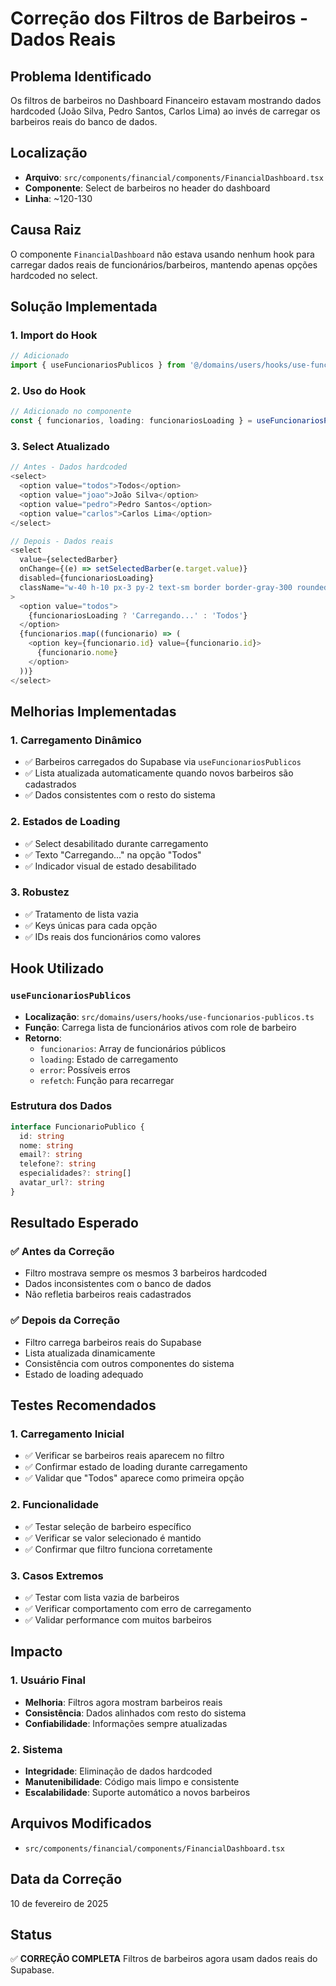 # Correção dos Filtros de Barbeiros - Dados Reais

## Problema Identificado
Os filtros de barbeiros no Dashboard Financeiro estavam mostrando dados hardcoded (João Silva, Pedro Santos, Carlos Lima) ao invés de carregar os barbeiros reais do banco de dados.

## Localização
- **Arquivo**: `src/components/financial/components/FinancialDashboard.tsx`
- **Componente**: Select de barbeiros no header do dashboard
- **Linha**: ~120-130

## Causa Raiz
O componente `FinancialDashboard` não estava usando nenhum hook para carregar dados reais de funcionários/barbeiros, mantendo apenas opções hardcoded no select.

## Solução Implementada

### 1. Import do Hook
```typescript
// Adicionado
import { useFuncionariosPublicos } from '@/domains/users/hooks/use-funcionarios-publicos'
```

### 2. Uso do Hook
```typescript
// Adicionado no componente
const { funcionarios, loading: funcionariosLoading } = useFuncionariosPublicos()
```

### 3. Select Atualizado
```typescript
// Antes - Dados hardcoded
<select>
  <option value="todos">Todos</option>
  <option value="joao">João Silva</option>
  <option value="pedro">Pedro Santos</option>
  <option value="carlos">Carlos Lima</option>
</select>

// Depois - Dados reais
<select 
  value={selectedBarber} 
  onChange={(e) => setSelectedBarber(e.target.value)}
  disabled={funcionariosLoading}
  className="w-40 h-10 px-3 py-2 text-sm border border-gray-300 rounded-md focus:outline-none focus:ring-2 focus:ring-blue-500 focus:border-transparent dark:bg-gray-700 dark:border-gray-600 dark:text-white disabled:opacity-50"
>
  <option value="todos">
    {funcionariosLoading ? 'Carregando...' : 'Todos'}
  </option>
  {funcionarios.map((funcionario) => (
    <option key={funcionario.id} value={funcionario.id}>
      {funcionario.nome}
    </option>
  ))}
</select>
```

## Melhorias Implementadas

### 1. Carregamento Dinâmico
- ✅ Barbeiros carregados do Supabase via `useFuncionariosPublicos`
- ✅ Lista atualizada automaticamente quando novos barbeiros são cadastrados
- ✅ Dados consistentes com o resto do sistema

### 2. Estados de Loading
- ✅ Select desabilitado durante carregamento
- ✅ Texto "Carregando..." na opção "Todos"
- ✅ Indicador visual de estado desabilitado

### 3. Robustez
- ✅ Tratamento de lista vazia
- ✅ Keys únicas para cada opção
- ✅ IDs reais dos funcionários como valores

## Hook Utilizado

### `useFuncionariosPublicos`
- **Localização**: `src/domains/users/hooks/use-funcionarios-publicos.ts`
- **Função**: Carrega lista de funcionários ativos com role de barbeiro
- **Retorno**: 
  - `funcionarios`: Array de funcionários públicos
  - `loading`: Estado de carregamento
  - `error`: Possíveis erros
  - `refetch`: Função para recarregar

### Estrutura dos Dados
```typescript
interface FuncionarioPublico {
  id: string
  nome: string
  email?: string
  telefone?: string
  especialidades?: string[]
  avatar_url?: string
}
```

## Resultado Esperado

### ✅ Antes da Correção
- Filtro mostrava sempre os mesmos 3 barbeiros hardcoded
- Dados inconsistentes com o banco de dados
- Não refletia barbeiros reais cadastrados

### ✅ Depois da Correção
- Filtro carrega barbeiros reais do Supabase
- Lista atualizada dinamicamente
- Consistência com outros componentes do sistema
- Estado de loading adequado

## Testes Recomendados

### 1. Carregamento Inicial
- ✅ Verificar se barbeiros reais aparecem no filtro
- ✅ Confirmar estado de loading durante carregamento
- ✅ Validar que "Todos" aparece como primeira opção

### 2. Funcionalidade
- ✅ Testar seleção de barbeiro específico
- ✅ Verificar se valor selecionado é mantido
- ✅ Confirmar que filtro funciona corretamente

### 3. Casos Extremos
- ✅ Testar com lista vazia de barbeiros
- ✅ Verificar comportamento com erro de carregamento
- ✅ Validar performance com muitos barbeiros

## Impacto

### 1. Usuário Final
- **Melhoria**: Filtros agora mostram barbeiros reais
- **Consistência**: Dados alinhados com resto do sistema
- **Confiabilidade**: Informações sempre atualizadas

### 2. Sistema
- **Integridade**: Eliminação de dados hardcoded
- **Manutenibilidade**: Código mais limpo e consistente
- **Escalabilidade**: Suporte automático a novos barbeiros

## Arquivos Modificados
- `src/components/financial/components/FinancialDashboard.tsx`

## Data da Correção
10 de fevereiro de 2025

## Status
✅ **CORREÇÃO COMPLETA**
Filtros de barbeiros agora usam dados reais do Supabase.